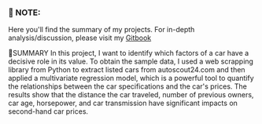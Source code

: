 ### 📝 NOTE:
Here you'll find the summary of my projects. For in-depth analysis/discussion, please visit my [Gitbook](https://minh-anh-vu.gitbook.io/anh-vus-datacracy-hub/statistical-projects/regression-determinants-of-second-hand-car-prices)

🍉SUMMARY
In this project, I want to identify which factors of a car have a decisive role in its value. To obtain the sample data, I used a web scrapping library from Python to extract listed cars from autoscout24.com and then applied a multivariate regression model, which is a powerful tool to quantify the relationships between the car specifications and the car's prices. The results show that the distance the car traveled,  number of previous owners, car age, horsepower, and car transmission have significant impacts on second-hand car prices.
